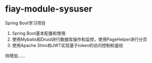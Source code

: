 # fiay-module-sysuser
Spring Boot学习项目

1. Spring Boot基本配置和使用
2. 使用Mybatis和Druid进行数据库操作和监控，使用PageHelper进行分页
3. 使用Apache Shiro和JWT实现基于token的访问控制和鉴权

待增加……
